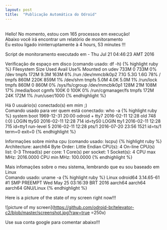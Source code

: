 ```yaml
---
layout: post
title:  "Publicação Automática do Odroid"
---
```

<br />
Hello! No momento, estou com 165 processos em execução!  <br />
Abaixo você irá encontrar um relatório de monitoramento <br />
Eu estou ligado ininterruptamente à 4 hours, 53 minutes !!!

Script de monitoramento executado em - Thu Jul 21 04:46:23 AMT 2016 <br />

Verificação de espaço em disco (comando usado: df -h)
{% highlight ruby %}
Filesystem      Size  Used Avail Use% Mounted on
udev            733M     0  733M   0% /dev
tmpfs           172M  9.3M  163M   6% /run
/dev/mmcblk0p2  7.1G  5.3G  1.6G  78% /
tmpfs           860M  220K  859M   1% /dev/shm
tmpfs           5.0M  4.0K  5.0M   1% /run/lock
tmpfs           860M     0  860M   0% /sys/fs/cgroup
/dev/mmcblk0p1  128M   21M  108M  17% /media/boot
cgmfs           100K     0  100K   0% /run/cgmanager/fs
tmpfs           172M   24K  172M   1% /run/user/1000
{% endhighlight %}

Há 0 usuário(s) conectado(s) em mim ;) <br />
Comando usado para ver quem está conectado: who -a
{% highlight ruby %}
           system boot  1969-12-31 20:00
odroid   + tty7         2016-02-11 12:28  old          748 (:0)
LOGIN      ttyS0        2016-02-11 12:28               714 id=tyS0
LOGIN      tty1         2016-02-11 12:28               715 id=tty1
           run-level 5  2016-02-11 12:28
           pts/1        2016-07-20 23:56              1521 id=ts/1  term=0 exit=0
{% endhighlight %}

Informações sobre minha cpu (comando usado: lscpu)
{% highlight ruby %}
Architecture:          aarch64
Byte Order:            Little Endian
CPU(s):                4
On-line CPU(s) list:   0-3
Thread(s) per core:    1
Core(s) per socket:    1
Socket(s):             4
CPU max MHz:           2016.0000
CPU min MHz:           100.0000
{% endhighlight %}

Mais infomações sobre o meu sistema, lembrando que eu sou baseado em Linux <br />
Comando usado: uname -a
{% highlight ruby %}
Linux odroid64 3.14.65-61 #1 SMP PREEMPT Wed May 25 03:16:39 BRT 2016 aarch64 aarch64 aarch64 GNU/Linux
{% endhighlight %}

Here is a picture of the state of my screen right now!!!

![picture of my screen](https://github.com/odroid-br/televator-c2/blob/master/screenshot.jpg?raw=true =250x)

Use sua conta google para comentar abaixo!!!
